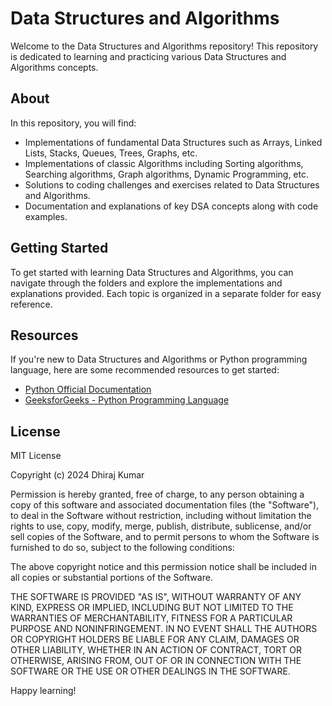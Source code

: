 # Data Structures and Algorithms

Welcome to the  Data Structures and Algorithms repository! This repository is dedicated to learning and practicing various Data Structures and Algorithms concepts.

## About

In this repository, you will find:

- Implementations of fundamental Data Structures such as Arrays, Linked Lists, Stacks, Queues, Trees, Graphs, etc.
- Implementations of classic Algorithms including Sorting algorithms, Searching algorithms, Graph algorithms, Dynamic Programming, etc.
- Solutions to coding challenges and exercises related to Data Structures and Algorithms.
- Documentation and explanations of key DSA concepts along with code examples.

## Getting Started

To get started with learning Data Structures and Algorithms, you can navigate through the folders and explore the implementations and explanations provided. Each topic is organized in a separate folder for easy reference.

## Resources

If you're new to Data Structures and Algorithms or Python programming language, here are some recommended resources to get started:

- [Python Official Documentation](https://docs.python.org/3/)
- [GeeksforGeeks - Python Programming Language](https://www.geeksforgeeks.org/python-programming-language/)


## License

MIT License

Copyright (c) 2024 Dhiraj Kumar

Permission is hereby granted, free of charge, to any person obtaining a copy
of this software and associated documentation files (the "Software"), to deal
in the Software without restriction, including without limitation the rights
to use, copy, modify, merge, publish, distribute, sublicense, and/or sell
copies of the Software, and to permit persons to whom the Software is
furnished to do so, subject to the following conditions:

The above copyright notice and this permission notice shall be included in all
copies or substantial portions of the Software.

THE SOFTWARE IS PROVIDED "AS IS", WITHOUT WARRANTY OF ANY KIND, EXPRESS OR
IMPLIED, INCLUDING BUT NOT LIMITED TO THE WARRANTIES OF MERCHANTABILITY,
FITNESS FOR A PARTICULAR PURPOSE AND NONINFRINGEMENT. IN NO EVENT SHALL THE
AUTHORS OR COPYRIGHT HOLDERS BE LIABLE FOR ANY CLAIM, DAMAGES OR OTHER
LIABILITY, WHETHER IN AN ACTION OF CONTRACT, TORT OR OTHERWISE, ARISING FROM,
OUT OF OR IN CONNECTION WITH THE SOFTWARE OR THE USE OR OTHER DEALINGS IN THE
SOFTWARE.

Happy learning!
